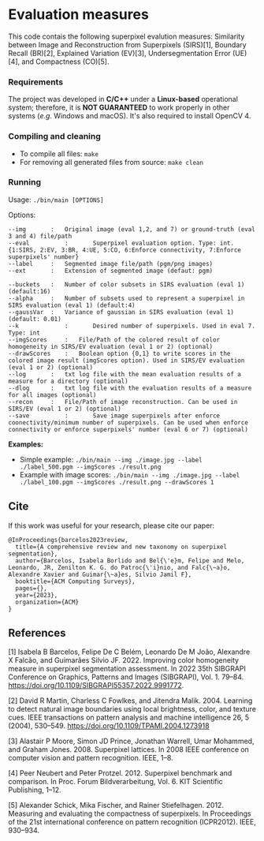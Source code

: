 # Evaluation measures

This code contais the following superpixel evalution measures: Similarity between Image and Reconstruction from Superpixels (SIRS)[1], Boundary Recall (BR)[2], Explained Variation (EV)[3], Undersegmentation Error (UE)[4], and Compactness (CO)[5]. 

### Requirements
The project was developed in **C/C++** under a **Linux-based** operational system; therefore, it is **NOT GUARANTEED** to work properly in other systems (_e.g._ Windows and macOS). It's also required to install OpenCV 4.
        
### Compiling and cleaning
- To compile all files: `make`
- For removing all generated files from source: `make clean`

### Running
Usage: `./bin/main [OPTIONS]`

Options:
```
--img 		:	Original image (eval 1,2, and 7) or ground-truth (eval 3 and 4) file/path
--eval          :       Superpixel evaluation option. Type: int. {1:SIRS, 2:EV, 3:BR, 4:UE, 5:CO, 6:Enforce connectivity, 7:Enforce superpixels' number}
--label 	: 	Segmented image file/path (pgm/png images)
--ext 		: 	Extension of segmented image (defaut: pgm)

--buckets 	: 	Number of color subsets in SIRS evaluation (eval 1) (default:16)
--alpha 	: 	Number of subsets used to represent a superpixel in SIRS evaluation (eval 1) (default:4)
--gaussVar 	: 	Variance of gaussian in SIRS evaluation (eval 1) (default: 0.01)
--k             :       Desired number of superpixels. Used in eval 7. Type: int
--imgScores 	: 	File/Path of the colored result of color homogeneity in SIRS/EV evaluation (eval 1 or 2) (optional)
--drawScores 	: 	Boolean option {0,1} to write scores in the colored image result (imgScores option). Used in SIRS/EV evaluation (eval 1 or 2) (optional)
--log   	: 	txt log file with the mean evaluation results of a measure for a directory (optional)
--dlog 		: 	txt log file with the evaluation results of a measure for all images (optional)
--recon 	: 	File/Path of image reconstruction. Can be used in SIRS/EV (eval 1 or 2) (optional)
--save          :       Save image superpixels after enforce coonectivity/minimum number of superpixels. Can be used when enforce connectivity or enforce superpixels' number (eval 6 or 7) (optional)
```

**Examples:**
- Simple example: `./bin/main --img ./image.jpg --label ./label_500.pgm --imgScores ./result.png`
- Example with image scores: `./bin/main --img ./image.jpg --label ./label_100.pgm --imgScores ./result.png --drawScores 1`

## Cite
If this work was useful for your research, please cite our paper:
```
@InProceedings{barcelos2023review,
  title={A comprehensive review and new taxonomy on superpixel segmentation},
  author={Barcelos, Isabela Borlido and Bel{\'e}m, Felipe and Melo, Leonardo, JR, Zenilton K. G. do Patroc{\'i}nio, and Falc{\~a}o, Alexandre Xavier and Guimar{\~a}es, Silvio Jamil F},
  booktitle={ACM Computing Surveys},
  pages={},
  year={2023},
  organization={ACM}
}
```
## References
[1] Isabela B Barcelos, Felipe De C Belém, Leonardo De M João, Alexandre X Falcão, and Guimarães Silvio JF. 2022.
Improving color homogeneity measure in superpixel segmentation assessment. In 2022 35th SIBGRAPI Conference on
Graphics, Patterns and Images (SIBGRAPI), Vol. 1. 79–84. https://doi.org/10.1109/SIBGRAPI55357.2022.9991772.

[2] David R Martin, Charless C Fowlkes, and Jitendra Malik. 2004. Learning to detect natural image boundaries using
local brightness, color, and texture cues. IEEE transactions on pattern analysis and machine intelligence 26, 5 (2004),
530–549. https://doi.org/10.1109/TPAMI.2004.1273918

[3] Alastair P Moore, Simon JD Prince, Jonathan Warrell, Umar Mohammed, and Graham Jones. 2008. Superpixel lattices.
In 2008 IEEE conference on computer vision and pattern recognition. IEEE, 1–8.

[4] Peer Neubert and Peter Protzel. 2012. Superpixel benchmark and comparison. In Proc. Forum Bildverarbeitung, Vol. 6.
KIT Scientific Publishing, 1–12.

[5] Alexander Schick, Mika Fischer, and Rainer Stiefelhagen. 2012. Measuring and evaluating the compactness of
superpixels. In Proceedings of the 21st international conference on pattern recognition (ICPR2012). IEEE, 930–934.

